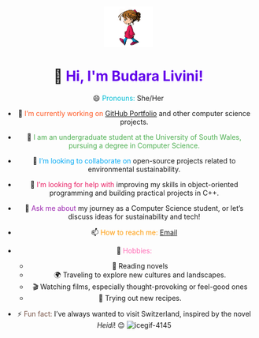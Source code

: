 <div id="header" align="center">

<img src= "https://github.com/Livini-Perera/Livini-Perera/blob/c4fd7b01fc5cc0f86709b78cd8f38ac868eb1f5f/girl%20walking.gif" width="100"/>

 # 👋 <span style="color: #6200ea;">Hi, I'm Budara Livini!</span>

😄 <span style="color: #00bcd4;">Pronouns:</span> She/Her

- 🔭 <span style="color: #ff5722;">I’m currently working on</span> [GitHub Portfolio](https://github.com/BudaraLivini) and other computer science projects.</span>
- 🌱 <span style="color: #4caf50;">I am an undergraduate student at the University of South Wales, pursuing a degree in Computer Science.
- 👯 <span style="color: #03a9f4;">I’m looking to collaborate on</span> open-source projects related to environmental sustainability.
- 🤔 <span style="color: #e91e63;">I’m looking for help with</span> improving my skills in object-oriented programming and building practical projects in C++.
- 💬 <span style="color: #9c27b0;">Ask me about</span> my journey as a Computer Science student, or let’s discuss ideas for sustainability and tech!
- 📫 <span style="color: #ff9800;">How to reach me:</span> [Email](mailto:budaraperera103@gmail.com)

- 🎨 <span style="color: #ff69b4;">Hobbies:</span> 
  - 📖 Reading novels
  - 🌍 Traveling to explore new cultures and landscapes.
  - 🎬 Watching films, especially thought-provoking or feel-good ones
  - 🍳 Trying out new recipes.
- ⚡ <span style="color: #795548;">Fun fact:</span> I’ve always wanted to visit Switzerland, inspired by the novel *Heidi*! 😊 ![icegif-4145](https://github.com/user-attachments/assets/8ceb9bec-cdd0-407e-ada5-ba80ad2641fa)


